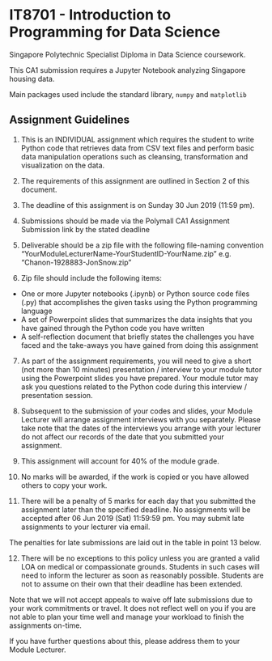 # IT8701 - Introduction to Programming for Data Science
Singapore Polytechnic Specialist Diploma in Data Science coursework. 

This CA1 submission requires a Jupyter Notebook analyzing Singapore housing data.

Main packages used include the standard library, `numpy` and `matplotlib`

## Assignment Guidelines

1. This is an INDIVIDUAL assignment which requires the student to write Python code that retrieves data from CSV text files and perform basic data manipulation operations such as cleansing, transformation and visualization on the data.

2.	The requirements of this assignment are outlined in Section 2 of this document.

3.	The deadline of this assignment is on Sunday 30 Jun 2019 (11:59 pm).

4.	Submissions should be made via the Polymall CA1 Assignment Submission link by the stated deadline

5.	Deliverable should be a zip file with the following file-naming convention “YourModuleLecturerName-YourStudentID-YourName.zip” e.g. “Chanon-1928883-JonSnow.zip”

6.	Zip file should include the following items:

- One or more Jupyter notebooks (.ipynb) or Python source code files (.py) that accomplishes the given tasks using the Python programming language
- A set of Powerpoint slides that summarizes the data insights that you have gained through the Python code you have written
- A self-reflection document that briefly states the challenges you have faced and the take-aways you have gained from doing this assignment

7. As part of the assignment requirements, you will need to give a short (not more than 10 minutes) presentation / interview to your module tutor using the Powerpoint slides you have prepared.  Your module tutor may ask you questions related to the Python code during this interview / presentation session.

8.	Subsequent to the submission of your codes and slides, your Module Lecturer will arrange assignment interviews with you separately. Please take note that the dates of the interviews you arrange with your lecturer do not affect our records of the date that you submitted your assignment.

9.	This assignment will account for 40% of the module grade.

10.	No marks will be awarded, if the work is copied or you have allowed others to copy your work.


11.	There will be a penalty of 5 marks for each day that you submitted the assignment later than the specified deadline. No assignments will be accepted after 06 Jun 2019 (Sat) 11:59:59 pm. You may submit late assignments to your lecturer via email.

The penalties for late submissions are laid out in the table in point 13 below.

12.	There will be no exceptions to this policy unless you are granted  a valid LOA on medical or compassionate grounds.  Students in such cases will need to inform the lecturer as soon as reasonably possible.  Students are not to assume on their own that their deadline has been extended.

Note that we will not accept appeals to waive off late submissions due to your work commitments or travel.  It does not reflect well on you if you are not able to plan your time well and manage your workload to finish the assignments on-time.

If you have further questions about this, please address them to your Module Lecturer.
